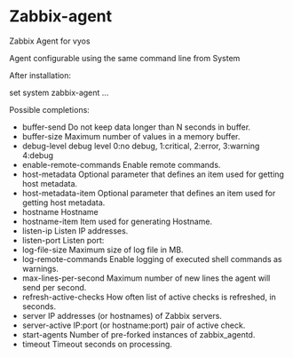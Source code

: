 # Zabbix-agent
Zabbix Agent for vyos

Agent configurable using the same command line from System

After installation:

set system zabbix-agent ...

Possible completions:
- buffer-send  Do not keep data longer than N seconds in buffer.
-   buffer-size  Maximum number of values in a memory buffer.
-   debug-level  debug level 0:no debug, 1:critical, 2:error, 3:warning 4:debug
-   enable-remote-commands  Enable remote commands.
-   host-metadata  Optional parameter that defines an item used for getting host metadata.
-   host-metadata-item   Optional parameter that defines an item used for getting host metadata.
-   hostname     Hostname
-   hostname-item   Item used for generating Hostname.
-   listen-ip    Listen IP addresses.
-   listen-port  Listen port:
-   log-file-size    Maximum size of log file in MB.
-   log-remote-commands    Enable logging of executed shell commands as warnings.
-   max-lines-per-second   Maximum number of new lines the agent will send per second.
-   refresh-active-checks  How often list of active checks is refreshed, in seconds.
-  server       IP addresses (or hostnames) of Zabbix servers.
-   server-active   IP:port (or hostname:port) pair of active check.
-  start-agents Number of pre-forked instances of zabbix_agentd.
-   timeout      Timeout seconds on processing.
